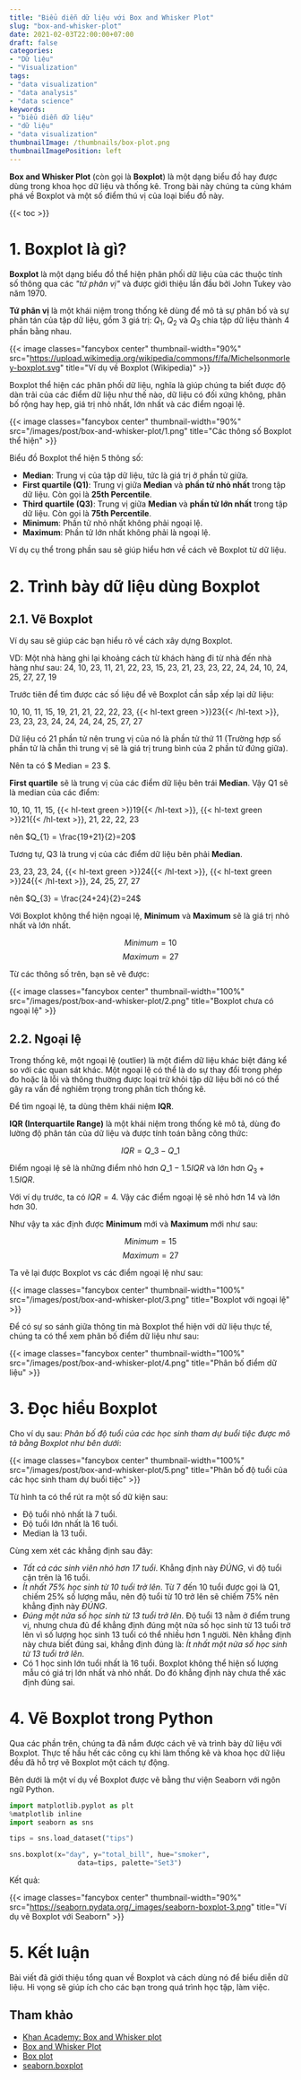```yaml
---
title: "Biểu diễn dữ liệu với Box and Whisker Plot"
slug: "box-and-whisker-plot"
date: 2021-02-03T22:00:00+07:00
draft: false
categories:
- "Dữ liệu"
- "Visualization"
tags:
- "data visualization"
- "data analysis"
- "data science"
keywords:
- "biểu diễn dữ liệu"
- "dữ liệu"
- "data visualization"
thumbnailImage: /thumbnails/box-plot.png
thumbnailImagePosition: left
---
```


**Box and Whisker Plot** (còn gọi là **Boxplot**) là một dạng biểu đồ hay được dùng trong khoa học dữ liệu và thống kê. Trong bài này chúng ta cùng khám phá về Boxplot và một số điểm thú vị của loại biểu đồ này.

<!--more-->

{{< toc >}}

# 1. Boxplot là gì?

**Boxplot** là một dạng biểu đồ thể hiện phân phối dữ liệu của các thuộc tính số thông qua các *"tứ phân vị"* và được giới thiệu lần đầu bởi John Tukey vào năm 1970.

**Tứ phân vị** là một khái niệm trong thống kê dùng để mô tả sự phân bố và sự phân tán của tập dữ liệu, gồm 3 giá trị: $Q_1$, $Q_2$ và $Q_3$ chia tập dữ liệu thành 4 phần bằng nhau.

{{< image classes="fancybox center" thumbnail-width="90%" src="https://upload.wikimedia.org/wikipedia/commons/f/fa/Michelsonmorley-boxplot.svg" title="Ví dụ về Boxplot (Wikipedia)" >}}

Boxplot thể hiện các phân phối dữ liệu, nghĩa là giúp chúng ta biết được độ dàn trải của các điểm dữ liệu như thế nào, dữ liệu có đối xứng không, phân bố rộng hay hẹp, giá trị nhỏ nhất, lớn nhất và các điểm ngoại lệ.

{{< image classes="fancybox center" thumbnail-width="90%" src="/images/post/box-and-whisker-plot/1.png" title="Các thông số Boxplot thể hiện" >}}

Biểu đồ Boxplot thể hiện 5 thông số:

- **Median**: Trung vị của tập dữ liệu, tức là giá trị ở phần tử giữa.
- **First quartile (Q1)**: Trung vị giữa **Median** và **phần tử nhỏ nhất** trong tập dữ liệu. Còn gọi là **25th Percentile**.
- **Third quartile (Q3)**: Trung vị giữa **Median** và **phần tử lớn nhất** trong tập dữ liệu. Còn gọi là **75th Percentile**.
- **Minimum**: Phần tử nhỏ nhất không phải ngoại lệ.
- **Maximum**: Phần tử lớn nhất không phải là ngoại lệ.

Ví dụ cụ thể trong phần sau sẽ giúp hiểu hơn về cách vẽ Boxplot từ dữ liệu.

# 2. Trình bày dữ liệu dùng Boxplot

## 2.1. Vẽ Boxplot

Ví dụ sau sẽ giúp các bạn hiểu rõ về cách xây dựng Boxplot.

VD: Một nhà hàng ghi lại khoảng cách từ khách hàng đi từ nhà đến nhà hàng như sau:
24, 10, 23, 11, 21, 22, 23, 15, 23, 21, 23, 23, 22, 24, 24, 10, 24, 25, 27, 27, 19

Trước tiên để tìm được các số liệu để vẽ Boxplot cần sắp xếp lại dữ liệu:

10, 10, 11, 15, 19, 21, 21, 22, 22, 23, {{< hl-text green >}}23{{< /hl-text >}}, 23, 23, 23, 24, 24, 24, 24, 25, 27, 27

Dữ liệu có 21 phần tử nên trung vị của nó là phần tử thứ 11 (Trường hợp số phần tử là chẵn thì trung vị sẽ là giá trị trung bình của 2 phần tử đứng giữa).

Nên ta có $ Median = 23 $.

**First quartile** sẽ là trung vị của các điểm dữ liệu bên trái **Median**. Vậy Q1 sẽ là median của các điểm:

10, 10, 11, 15, {{< hl-text green >}}19{{< /hl-text >}}, {{< hl-text green >}}21{{< /hl-text >}}, 21, 22, 22, 23

nên $Q_{1} = \frac{19+21}{2}=20$

Tương tự, Q3 là trung vị của các điểm dữ liệu bên phải **Median**.

23, 23, 23, 24, {{< hl-text green >}}24{{< /hl-text >}}, {{< hl-text green >}}24{{< /hl-text >}}, 24, 25, 27, 27

nên $Q_{3} = \frac{24+24}{2}=24$

Với Boxplot không thể hiện ngoại lệ, **Minimum** và **Maximum** sẽ là giá trị nhỏ nhất và lớn nhất.

$$Minimum = 10$$
$$Maximum = 27$$

Từ các thông số trên, bạn sẽ vẽ được:

{{< image classes="fancybox center" thumbnail-width="100%" src="/images/post/box-and-whisker-plot/2.png" title="Boxplot chưa có ngoại lệ" >}}


## 2.2. Ngoại lệ

Trong thống kê, một ngoại lệ (outlier) là một điểm dữ liệu khác biệt đáng kể so với các quan sát khác. Một ngoại lệ có thể là do sự thay đổi trong phép đo hoặc là lỗi và thông thường được loại trừ khỏi tập dữ liệu bởi nó có thể gây ra vấn đề nghiêm trọng trong phân tích thống kê.

Để tìm ngoại lệ, ta dùng thêm khái niệm **IQR**.

**IQR (Interquartile Range)** là một khái niệm trong thống kê mô tả, dùng đo lường độ phân tán của dữ liệu và được tính toán bằng công thức: 

$$IQR = Q\_{3} - Q\_{1}$$

Điểm ngoại lệ sẽ là những điểm nhỏ hơn $Q\_{1} - 1.5IQR$ và lớn hơn $Q_3 + 1.5IQR$.

Với ví dụ trước, ta có $IQR = 4$. Vậy các điểm ngoại lệ sẽ nhỏ hơn 14 và lớn hơn 30.

Như vậy ta xác định được **Minimum** mới và **Maximum** mới như sau:

$$Minimum = 15$$
$$Maximum = 27$$

Ta vẽ lại được Boxplot vs các điểm ngoại lệ như sau:

{{< image classes="fancybox center" thumbnail-width="100%" src="/images/post/box-and-whisker-plot/3.png" title="Boxplot với ngoại lệ" >}}

Để có sự so sánh giữa thông tin mà Boxplot thể hiện với dữ liệu thực tế, chúng ta có thể xem phân bố điểm dữ liệu như sau:

{{< image classes="fancybox center" thumbnail-width="100%" src="/images/post/box-and-whisker-plot/4.png" title="Phân bố điểm dữ liệu" >}}

# 3. Đọc hiểu Boxplot

Cho ví dụ sau: *Phân bố độ tuổi của các học sinh tham dự buổi tiệc được mô tả bằng Boxplot như bên dưới*:

{{< image classes="fancybox center" thumbnail-width="100%" src="/images/post/box-and-whisker-plot/5.png" title="Phân bố độ tuổi của các học sinh tham dự buổi tiệc" >}}

Từ hình ta có thể rút ra một số dữ kiện sau:

- Độ tuổi nhỏ nhất là 7 tuổi.
- Độ tuổi lớn nhất là 16 tuổi.
- Median là 13 tuổi.

Cùng xem xét các khẳng định sau đây:

- *Tất cả các sinh viên nhỏ hơn 17 tuổi*. Khẳng định này *ĐÚNG*, vì độ tuổi cận trên là 16 tuổi.
- *Ít nhất 75% học sinh từ 10 tuổi trở lên*. Từ 7 đến 10 tuổi được gọi là Q1, chiếm 25% số lượng mẫu, nên độ tuổi từ 10 trở lên sẽ chiếm 75% nên khẳng định này *ĐÚNG*.
- *Đúng một nửa số học sinh từ 13 tuổi trở lên*. Độ tuổi 13 nằm ở điểm trung vị, nhưng chưa đủ để khẳng định đúng một nửa số học sinh từ 13 tuổi trở lên vì số lượng học sinh 13 tuổi có thể nhiều hơn 1 người. Nên khẳng định này chưa biết đúng sai, khẳng định đúng là: *Ít nhất một nửa số học sinh từ 13 tuổi trở lên*.
- Có 1 học sinh lớn tuổi nhất là 16 tuổi. Boxplot không thể hiện số lượng mẫu có giá trị lớn nhất và nhỏ nhất. Do đó khẳng định này chưa thể xác định đúng sai. 

# 4. Vẽ Boxplot trong Python

Qua các phần trên, chúng ta đã nắm được cách vẽ và trình bày dữ liệu với Boxplot. Thực tế hầu hết các công cụ khi làm thống kê và khoa học dữ liệu đều đã hỗ trợ vẽ Boxplot một cách tự động. 

Bên dưới là một ví dụ về Boxplot được vẽ bằng thư viện Seaborn với ngôn ngữ Python.

```python
import matplotlib.pyplot as plt 
%matplotlib inline 
import seaborn as sns

tips = sns.load_dataset("tips")

sns.boxplot(x="day", y="total_bill", hue="smoker",
                 data=tips, palette="Set3")
```

Kết quả:

{{< image classes="fancybox center" thumbnail-width="90%" src="https://seaborn.pydata.org/_images/seaborn-boxplot-3.png" title="Ví dụ vẽ Boxplot với Seaborn" >}}

# 5. Kết luận

Bài viết đã giới thiệu tổng quan về Boxplot và cách dùng nó để biểu diễn dữ liệu. Hi vọng sẽ giúp ích cho các bạn trong quá trình học tập, làm việc.

## Tham khảo

- [Khan Academy: Box and Whisker plot](https://www.khanacademy.org/math/statistics-probability/summarizing-quantitative-data#box-whisker-plots)
- [Box and Whisker Plot](https://datavizcatalogue.com/methods/box_plot.html)
- [Box plot](https://en.wikipedia.org/wiki/Box_plot)
- [seaborn.boxplot](https://seaborn.pydata.org/generated/seaborn.boxplot.html#seaborn.boxplot)